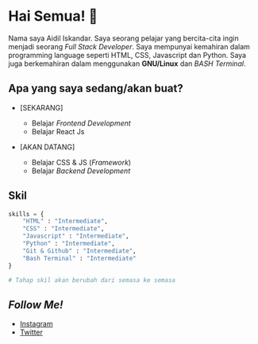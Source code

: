 # Hai Semua! 👋

Nama saya Aidil Iskandar. Saya seorang pelajar yang bercita-cita ingin menjadi seorang *Full Stack Developer*. Saya mempunyai kemahiran dalam programming language seperti HTML, CSS, Javascript dan Python. Saya juga berkemahiran dalam menggunakan **GNU/Linux** dan *BASH Terminal*.



## Apa yang saya sedang/akan buat?
* [SEKARANG]
  - Belajar *Frontend Development*
  - Belajar React Js

* [AKAN DATANG]
  - Belajar CSS & JS (*Framework*)
  - Belajar *Backend Development*

## Skil

```Python
skills = {
    "HTML" : "Intermediate",
    "CSS" : "Intermediate",
    "Javascript" : "Intermediate",
    "Python" : "Intermediate",
    "Git & Github" : "Intermediate",
    "Bash Terminal" : "Intermediate"
} 

# Tahap skil akan berubah dari semasa ke semasa
```

## *Follow Me!*
* [Instagram](https://instagram.com/aidil_sekandar/)
* [Twitter](https://twitter.com/4idil_sekandar/)
